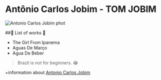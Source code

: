 # Antônio Carlos Jobim - TOM JOBIM

![Antonio Carlos Jobim phot](https://upload.wikimedia.org/wikipedia/commons/thumb/e/ed/Ant%C3%B4nio_Carlos_Jobim_%28cropped%29.jpg/1024px-Ant%C3%B4nio_Carlos_Jobim_%28cropped%29.jpg)


##🎼 List of works 🎼
- The Girl From Ipanema
- Aguas De Março
- Agua De Beber


> Brazil is not for beginners. 😂


+information about [Antonio Carlos Jobim](https://en.wikipedia.org/wiki/Ant%C3%B4nio_Carlos_Jobim)

